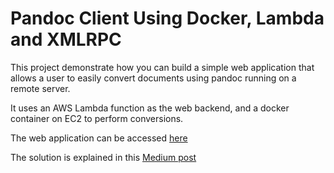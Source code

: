 # Pandoc Client Using Docker, Lambda and XMLRPC

This project demonstrate how you can build a simple web application that allows a user to easily convert documents using pandoc running on a remote server.

It uses an AWS Lambda function as the web backend, and a docker container on EC2 to perform conversions.

The web application can be accessed [here](https://s3.amazonaws.com/static.cloudmatica.com/convert/index.html)

The solution is explained in this [Medium post](https://medium.com/p/af7c84b19c39)
